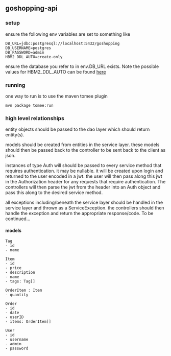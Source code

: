 ## goshopping-api

### setup

ensure the following env variables are set to something like

```
DB_URL=jdbc:postgresql://localhost:5432/goshopping
DB_USERNAME=postgres
DB_PASSWORD=admin
HBM2_DDL_AUTO=create-only
```

ensure the database you refer to in env.DB_URL exists. Note the possible values for HBM2_DDL_AUTO can be found [here](https://stackoverflow.com/a/43727307/7929314)

### running

one way to run is to use the maven tomee plugin

``` 
mvn package tomee:run
```

### high level relationships

entity objects should be passed to the dao layer which should return entity(s).

models should be created from entities in the service layer. these models should then be passed back to the controller to be sent back to the client as json.

instances of type Auth will should be passed to every service method that requires authentication. it may be nullable. it will be created upon login and returned to the user encoded in a jwt. the user will then pass along this jwt in the Authorization header for any requests that require authentication. The controllers will then parse the jwt from the header into an Auth object and pass this along to the desired service method.

all exceptions including/beneath the service layer should be handled in the service layer and thrown as a ServiceException. the controllers should then handle the exception and return the appropriate response/code. To be continued...

#### models

```
Tag
- id
- name

Item
- id
- price
- description
- name
- tags: Tag[]

OrderItem : Item
- quantity

Order
- id
- date
- userID
- items: OrderItem[]

User
- id
- username
- admin
- password